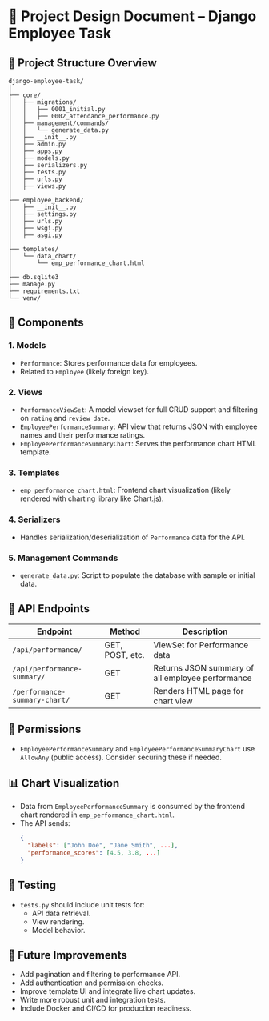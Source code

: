 
# 📘 Project Design Document – Django Employee Task

## 📂 Project Structure Overview

```
django-employee-task/
│
├── core/
│   ├── migrations/
│   │   ├── 0001_initial.py
│   │   ├── 0002_attendance_performance.py
│   ├── management/commands/
│   │   └── generate_data.py
│   ├── __init__.py
│   ├── admin.py
│   ├── apps.py
│   ├── models.py
│   ├── serializers.py
│   ├── tests.py
│   ├── urls.py
│   ├── views.py
│
├── employee_backend/
│   ├── __init__.py
│   ├── settings.py
│   ├── urls.py
│   ├── wsgi.py
│   ├── asgi.py
│
├── templates/
│   └── data_chart/
│       └── emp_performance_chart.html
│
├── db.sqlite3
├── manage.py
├── requirements.txt
└── venv/
```

## 🧱 Components

### 1. **Models**
- `Performance`: Stores performance data for employees.
- Related to `Employee` (likely foreign key).

### 2. **Views**
- `PerformanceViewSet`: A model viewset for full CRUD support and filtering on `rating` and `review_date`.
- `EmployeePerformanceSummary`: API view that returns JSON with employee names and their performance ratings.
- `EmployeePerformanceSummaryChart`: Serves the performance chart HTML template.

### 3. **Templates**
- `emp_performance_chart.html`: Frontend chart visualization (likely rendered with charting library like Chart.js).

### 4. **Serializers**
- Handles serialization/deserialization of `Performance` data for the API.

### 5. **Management Commands**
- `generate_data.py`: Script to populate the database with sample or initial data.

## 🔗 API Endpoints

| Endpoint | Method | Description |
|----------|--------|-------------|
| `/api/performance/` | GET, POST, etc. | ViewSet for Performance data |
| `/api/performance-summary/` | GET | Returns JSON summary of all employee performance |
| `/performance-summary-chart/` | GET | Renders HTML page for chart view |

## 🔐 Permissions
- `EmployeePerformanceSummary` and `EmployeePerformanceSummaryChart` use `AllowAny` (public access). Consider securing these if needed.

## 📊 Chart Visualization
- Data from `EmployeePerformanceSummary` is consumed by the frontend chart rendered in `emp_performance_chart.html`.
- The API sends:
  ```json
  {
    "labels": ["John Doe", "Jane Smith", ...],
    "performance_scores": [4.5, 3.8, ...]
  }
  ```

## 🧪 Testing
- `tests.py` should include unit tests for:
  - API data retrieval.
  - View rendering.
  - Model behavior.

## 🔧 Future Improvements
- Add pagination and filtering to performance API.
- Add authentication and permission checks.
- Improve template UI and integrate live chart updates.
- Write more robust unit and integration tests.
- Include Docker and CI/CD for production readiness.
